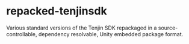 # repacked-tenjinsdk

Various standard versions of the Tenjin SDK repackaged in a source-controllable, dependency resolvable, Unity embedded package format.